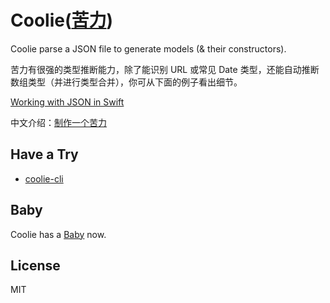 # Coolie([苦力](https://zh.wikipedia.org/wiki/%E8%8B%A6%E5%8A%9B))

Coolie parse a JSON file to generate models (& their constructors).

苦力有很强的类型推断能力，除了能识别 URL 或常见 Date 类型，还能自动推断数组类型（并进行类型合并），你可从下面的例子看出细节。

[Working with JSON in Swift](https://developer.apple.com/swift/blog/?id=37)

中文介绍：[制作一个苦力](https://github.com/nixzhu/dev-blog/blob/master/2016-06-29-coolie.md)

## Have a Try

- [coolie-cli](https://github.com/nixzhu/coolie-cli)

## Baby

Coolie has a [Baby](https://github.com/nixzhu/Baby) now.

## License

MIT

